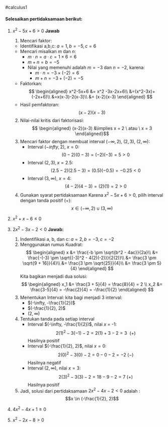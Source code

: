 #calculus1 

#### Selesaikan pertidaksamaan berikut:
1. $x^2-5x+6 > 0$
   **Jawab**
   1. Mencari faktor:
   - Identifikasi a,b,c: $a = 1, b = -5, c = 6$
   - Mencari misalkan $m$ dan $n$:
     - $m \cdot n = a \cdot c = 1 \times 6 = 6$
     - $m + n = b = -5$
     - Nilai yang memenuhi adalah $m=-3$ dan $n = -2$, karena:
       - $m \cdot n = -3 \times (-2) = 6$
       - $m + n = -3 + (-2) = -5$
   - Faktorkan:
      $$
	      \begin{aligned}
	      x^2-5x+6 &= x^2 -3x-2x+6\\
	      &=(x^2-3x)+(-2x+6)\\
	      &=x(x-3)-2(x-3)\\
	      &= (x-2)(x-3)
	      \end{aligned}
	     $$
   - Hasil pemfaktoran: $$(x-2)(x-3)$$
	2. Nilai-nilai kritis dari faktorisasi:
	  $$ \begin{aligned}
	  (x-2)(x-3) &\implies x = 2 \ atau \ x = 3
		\end{aligned}$$
	3. Mencari faktor dengan membuat interval $(-\infty,2), \ (2,3), \ (2, \infty):$
	   - Interval $(-infty,2), \ x = 0$: $$(0-2)(0-3)=(-2)(-3) = 5 > 0$$
	   - Interval $(2,3), x = 2.5$: $$(2.5-2)(2.5-3)=(0.5)(-0.5) = -0.25 < 0$$
	   - Interval $(3, \infty), \ x= 4$: $$ (4 - 2)(4 - 3) = (2)(1) = 2 > 0 $$
	4. Gunakan syarat pertidaksamaan
	   Karena $x^2-5x+6 > 0$, pilih interval dengan tanda positif $(+)$: $$x \in (-\infty,2)\cup(3, \infty)$$
2. $x^2+x-6 \leq 0$
3. $2x^2-3x-2 < 0$
   **Jawab:**
   1. Indentifikasi a, b, dan c: $a = 2, b = -3, c=-2$
   2. Menggunakan rumus Kuadrat:
       $$
      \begin{aligned}
      x &= \frac{-b \pm \sqrt{b^2 - 4ac}}{2a}\\
      &= \frac{-(-3) \pm \sqrt{(-3)^2 - 4(2)(-2)}}{2(2)}\\
      &= \frac{3 \pm \sqrt{9 + 16}}{4}\\
      &= \frac{3 \pm \sqrt{25}}{4}\\
      &= \frac{3 \pm 5}{4}
      \end{aligned}
      $$Kita bagikan menjadi dua solusi:
      $$
      \begin{aligned}
      x_1 &= \frac{3 + 5}{4} = \frac{8}{4} = 2 \\
      x_2 &= \frac{3-5}{4} = -\frac{2}{4} = -\frac{1}{2} 
      \end{aligned}
       $$
   3. Menentukan Interval: kita bagi menjadi 3 interval:
      - $(-\infty, -\frac{1}{2})$
      - $(-\frac{1}{2}, 2)$
      - $(2, \infty)$
   4. Tentukan tanda pada setiap interval
      - Interval $(-\infty, -\frac{1}{2})$, nilai $x$ = -1: $$2(1)^2 -3(-1) - 2 = 2(1) + 3 - 2 = 3 \ \ (+)$$Hasilnya positif
      - Interval $(-\frac{1}{2}, 2)$, nilai $x = 0$: $$2(0)^2 - 3(0) - 2 = 0 - 0 - 2=-2 \ (-)$$Hasilnya negatif
      - Interval $(2, \infty)$, nilai $x = 3$: $$2(3)^2 - 3(3)-2 = 18 - 9 - 2 = 7 \ (+)$$Hasilnya positif
	5. Jadi, solusi dari pertidaksamaan $2x^2-4x-2 < 0$ adalah : $$x \in (-\frac{1}{2}, 2)$$ 

1. $4x^2-4x+1 \geq 0$
2. $x^2-2x-8 > 0$
